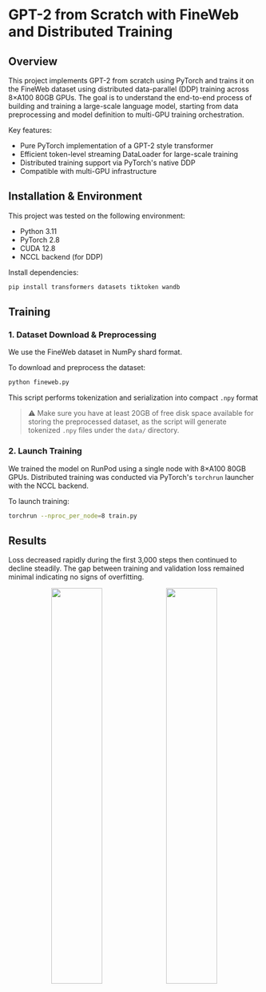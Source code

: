 # GPT-2 from Scratch with FineWeb and Distributed Training

## Overview

This project implements GPT-2 from scratch using PyTorch and trains it on the FineWeb dataset using distributed data-parallel (DDP) training across 8×A100 80GB GPUs. The goal is to understand the end-to-end process of building and training a large-scale language model, starting from data preprocessing and model definition to multi-GPU training orchestration.

Key features:
- Pure PyTorch implementation of a GPT-2 style transformer
- Efficient token-level streaming DataLoader for large-scale training
- Distributed training support via PyTorch's native DDP
- Compatible with multi-GPU infrastructure

## Installation & Environment

This project was tested on the following environment:

- Python 3.11 
- PyTorch 2.8
- CUDA 12.8
- NCCL backend (for DDP)

Install dependencies:

```bash
pip install transformers datasets tiktoken wandb
```

## Training

### 1. Dataset Download & Preprocessing

We use the FineWeb dataset in NumPy shard format.

To download and preprocess the dataset:

```bash
python fineweb.py
```

This script performs tokenization and serialization into compact `.npy` format
> ⚠️ Make sure you have at least 20GB of free disk space available for storing the preprocessed dataset, as the script will generate tokenized `.npy` files under the `data/` directory.

### 2. Launch Training

We trained the model on RunPod using a single node with 8×A100 80GB GPUs. Distributed training was conducted via PyTorch's `torchrun` launcher with the NCCL backend.

To launch training:

```bash
torchrun --nproc_per_node=8 train.py
```

## Results

Loss decreased rapidly during the first 3,000 steps then continued to decline steadily.
The gap between training and validation loss remained minimal indicating no signs of overfitting.

<p align="center">
 <img src="https://github.com/user-attachments/assets/a64fc811-73e0-4f73-833f-944902b5c361" width="45%"/>
 <img src="https://github.com/user-attachments/assets/ac13fb4a-c265-4d24-9f4d-04039be50e9d" width="45%"/>
</p>
